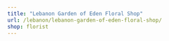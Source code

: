 ```yaml
---
title: "Lebanon Garden of Eden Floral Shop"
url: /lebanon/lebanon-garden-of-eden-floral-shop/
shop: florist
---
```

